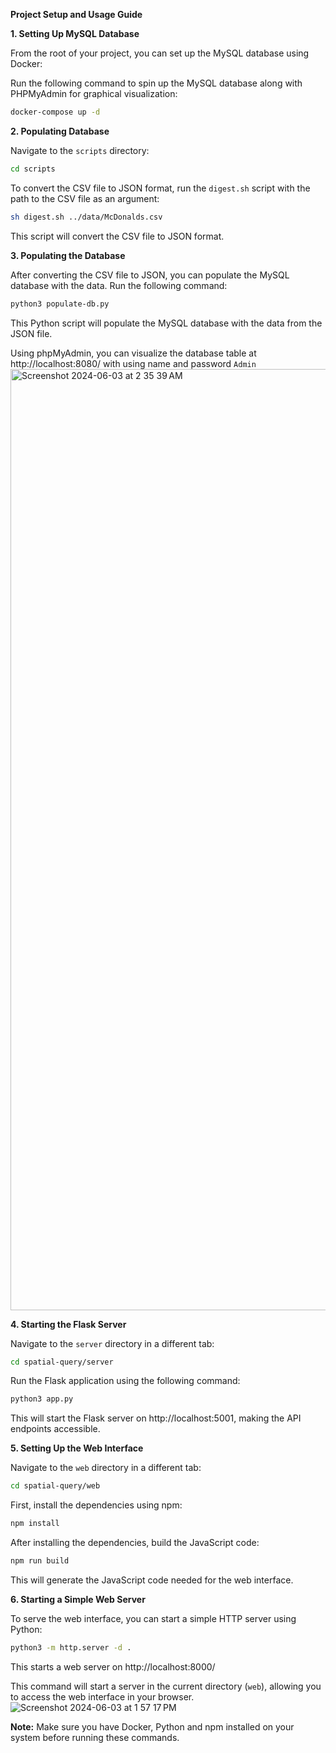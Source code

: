 **Project Setup and Usage Guide**

**1. Setting Up MySQL Database**

From the root of your project, you can set up the MySQL database using Docker:

Run the following command to spin up the MySQL database along with PHPMyAdmin for graphical visualization:

```bash
docker-compose up -d
```

**2. Populating Database**

Navigate to the `scripts` directory:

```bash
cd scripts
```

To convert the CSV file to JSON format, run the `digest.sh` script with the path to the CSV file as an argument:

```bash
sh digest.sh ../data/McDonalds.csv
```

This script will convert the CSV file to JSON format.

**3. Populating the Database**

After converting the CSV file to JSON, you can populate the MySQL database with the data. Run the following command:

```bash
python3 populate-db.py
```
This Python script will populate the MySQL database with the data from the JSON file.

Using phpMyAdmin, you can visualize the database table at
http://localhost:8080/ with using name and password `Admin`
<img width="1506" alt="Screenshot 2024-06-03 at 2 35 39 AM" src="https://github.com/jona62/spatial-query/assets/25422400/9f9ded60-6ca7-42c9-b12b-d457519a6683">

**4. Starting the Flask Server**

Navigate to the `server` directory in a different tab:

```bash
cd spatial-query/server
```

Run the Flask application using the following command:

```bash
python3 app.py
```

This will start the Flask server on http://localhost:5001, making the API endpoints accessible.

**5. Setting Up the Web Interface**

Navigate to the `web` directory in a different tab:

```bash
cd spatial-query/web
```

First, install the dependencies using npm:

```bash
npm install
```

After installing the dependencies, build the JavaScript code:

```bash
npm run build
```

This will generate the JavaScript code needed for the web interface.

**6. Starting a Simple Web Server**

To serve the web interface, you can start a simple HTTP server using Python:

```bash
python3 -m http.server -d .
```

This starts a web server on http://localhost:8000/

This command will start a server in the current directory (`web`), allowing you to access the web interface in your browser.
![Screenshot 2024-06-03 at 1 57 17 PM](https://github.com/jona62/spatial-query/assets/25422400/436554eb-7426-45c0-b43e-ea763cf75e25)


**Note:** Make sure you have Docker, Python and npm installed on your system before running these commands.
